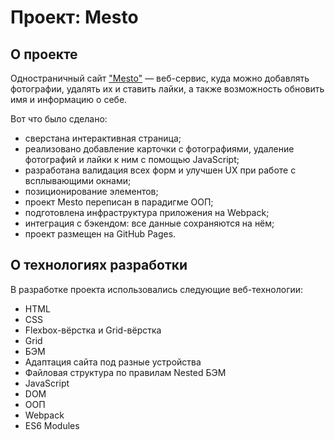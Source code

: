 # Проект: Mesto

## О проекте

Одностраничный сайт ["Mesto"](https://jemqoo.github.io/mesto/ "Ссылка на сайт") — веб-сервис, куда можно добавлять фотографии, удалять их и ставить лайки, а также возможность обновить имя и информацию о себе.

Вот что было сделано:

- сверстана интерактивная страница;
- реализовано добавление карточки с фотографиями, удаление фотографий и лайки к ним с помощью JavaScript;
- разработана валидация всех форм и улучшен UX при работе с всплывающими окнами;
- позиционирование элементов;
- проект Mesto переписан в парадигме ООП;
- подготовлена инфраструктура приложения на Webpack;
- интеграция с бэкендом: все данные сохраняются на нём;
- проект размещен на GitHub Pages.

## О технологиях разработки

В разработке проекта использовались следующие веб-технологии:

- HTML
- CSS
- Flexbox-вёрстка и Grid-вёрстка
- Grid
- БЭМ
- Адаптация сайта под разные устройства
- Файловая структура по правилам Nested БЭМ
- JavaScript
- DOM
- ООП
- Webpack
- ES6 Modules
